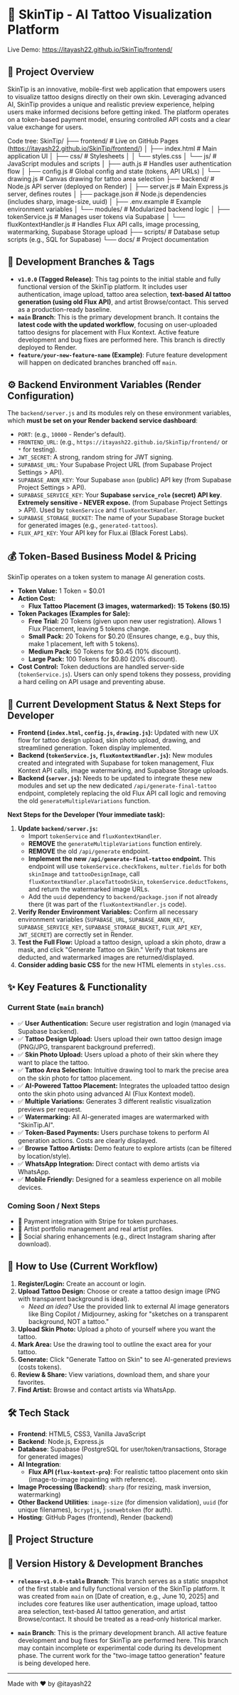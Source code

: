 # 🎨 SkinTip - AI Tattoo Visualization Platform

Live Demo: https://itayash22.github.io/SkinTip/frontend/

## 🌟 Project Overview

SkinTip is an innovative, mobile-first web application that empowers users to visualize tattoo designs directly on their own skin. Leveraging advanced AI, SkinTip provides a unique and realistic preview experience, helping users make informed decisions before getting inked. The platform operates on a token-based payment model, ensuring controlled API costs and a clear value exchange for users.

Code tree:
SkinTip/
├── frontend/                 # Live on GitHub Pages (https://itayash22.github.io/SkinTip/frontend/)
│   ├── index.html            # Main application UI
│   ├── css/                  # Stylesheets
│   │   └── styles.css
│   └── js/                   # JavaScript modules and scripts
│       ├── auth.js           # Handles user authentication flow
│       ├── config.js         # Global config and state (tokens, API URLs)
│       └── drawing.js        # Canvas drawing for tattoo area selection
├── backend/                  # Node.js API server (deployed on Render)
│   ├── server.js             # Main Express.js server, defines routes
│   ├── package.json          # Node.js dependencies (includes sharp, image-size, uuid)
│   ├── .env.example          # Example environment variables
│   └── modules/              # Modularized backend logic
│       ├── tokenService.js   # Manages user tokens via Supabase
│       └── fluxKontextHandler.js # Handles Flux API calls, image processing, watermarking, Supabase Storage upload
├── scripts/                  # Database setup scripts (e.g., SQL for Supabase)
└── docs/                     # Project documentation


## 🌳 **Development Branches & Tags**

* **`v1.0.0` (Tagged Release)**: This tag points to the initial stable and fully functional version of the SkinTip platform. It includes user authentication, image upload, tattoo area selection, **text-based AI tattoo generation (using old Flux API)**, and artist Browse/contact. This served as a production-ready baseline.
* **`main` Branch**: This is the primary development branch. It contains the **latest code with the updated workflow**, focusing on user-uploaded tattoo designs for placement with Flux Kontext. Active feature development and bug fixes are performed here. This branch is directly deployed to Render.
* **`feature/your-new-feature-name` (Example)**: Future feature development will happen on dedicated branches branched off `main`.

## ⚙️ Backend Environment Variables (Render Configuration)

The `backend/server.js` and its modules rely on these environment variables, which **must be set on your Render backend service dashboard**:

* `PORT`: (e.g., `10000` - Render's default).
* `FRONTEND_URL`: (e.g., `https://itayash22.github.io/SkinTip/frontend/` or `*` for testing).
* `JWT_SECRET`: A strong, random string for JWT signing.
* `SUPABASE_URL`: Your Supabase Project URL (from Supabase Project Settings > API).
* `SUPABASE_ANON_KEY`: Your Supabase `anon` (public) API key (from Supabase Project Settings > API).
* `SUPABASE_SERVICE_KEY`: Your **Supabase `service_role` (secret) API key**. **Extremely sensitive - NEVER expose.** (from Supabase Project Settings > API). Used by `tokenService` and `fluxKontextHandler`.
* `SUPABASE_STORAGE_BUCKET`: The name of your Supabase Storage bucket for generated images (e.g., `generated-tattoos`).
* `FLUX_API_KEY`: Your API key for Flux.ai (Black Forest Labs).

## 💰 Token-Based Business Model & Pricing

SkinTip operates on a token system to manage AI generation costs.

* **Token Value:** 1 Token = $0.01
* **Action Cost:**
    * **Flux Tattoo Placement (3 images, watermarked):** **15 Tokens ($0.15)**
* **Token Packages (Examples for Sale):**
    * **Free Trial:** 20 Tokens (given upon new user registration). Allows 1 Flux Placement, leaving 5 tokens change.
    * **Small Pack:** 20 Tokens for $0.20 (Ensures change, e.g., buy this, make 1 placement, left with 5 tokens).
    * **Medium Pack:** 50 Tokens for $0.45 (10% discount).
    * **Large Pack:** 100 Tokens for $0.80 (20% discount).
* **Cost Control:** Token deductions are handled server-side (`tokenService.js`). Users can only spend tokens they possess, providing a hard ceiling on API usage and preventing abuse.

## 🎯 Current Development Status & Next Steps for Developer

* **Frontend (`index.html`, `config.js`, `drawing.js`):** Updated with new UX flow for tattoo design upload, skin photo upload, drawing, and streamlined generation. Token display implemented.
* **Backend (`tokenService.js`, `fluxKontextHandler.js`):** New modules created and integrated with Supabase for token management, Flux Kontext API calls, image watermarking, and Supabase Storage uploads.
* **Backend (`server.js`):** Needs to be updated to integrate these new modules and set up the new dedicated `/api/generate-final-tattoo` endpoint, completely replacing the old Flux API call logic and removing the old `generateMultipleVariations` function.

**Next Steps for the Developer (Your immediate task):**

1.  **Update `backend/server.js`:**
    * Import `tokenService` and `fluxKontextHandler`.
    * **REMOVE** the `generateMultipleVariations` function entirely.
    * **REMOVE** the old `/api/generate` endpoint.
    * **Implement the new `/api/generate-final-tattoo` endpoint.** This endpoint will use `tokenService.checkTokens`, `multer.fields` for both `skinImage` and `tattooDesignImage`, call `fluxKontextHandler.placeTattooOnSkin`, `tokenService.deductTokens`, and return the watermarked image URLs.
    * Add the `uuid` dependency to `backend/package.json` if not already there (it was part of the `fluxKontextHandler.js` code).
2.  **Verify Render Environment Variables:** Confirm all necessary environment variables (`SUPABASE_URL`, `SUPABASE_ANON_KEY`, `SUPABASE_SERVICE_KEY`, `SUPABASE_STORAGE_BUCKET`, `FLUX_API_KEY`, `JWT_SECRET`) are correctly set in Render.
3.  **Test the Full Flow:** Upload a tattoo design, upload a skin photo, draw a mask, and click "Generate Tattoo on Skin." Verify that tokens are deducted, and watermarked images are returned/displayed.
4.  **Consider adding basic CSS** for the new HTML elements in `styles.css`.



## ✨ Key Features & Functionality

### Current State (`main` branch)
* ✅ **User Authentication:** Secure user registration and login (managed via Supabase backend).
* ✅ **Tattoo Design Upload:** Users upload their own tattoo design image (PNG/JPG, transparent background preferred).
* ✅ **Skin Photo Upload:** Users upload a photo of their skin where they want to place the tattoo.
* ✅ **Tattoo Area Selection:** Intuitive drawing tool to mark the precise area on the skin photo for tattoo placement.
* ✅ **AI-Powered Tattoo Placement:** Integrates the uploaded tattoo design onto the skin photo using advanced AI (Flux Kontext model).
* ✅ **Multiple Variations:** Generates 3 different realistic visualization previews per request.
* ✅ **Watermarking:** All AI-generated images are watermarked with "SkinTip.AI".
* ✅ **Token-Based Payments:** Users purchase tokens to perform AI generation actions. Costs are clearly displayed.
* ✅ **Browse Tattoo Artists:** Demo feature to explore artists (can be filtered by location/style).
* ✅ **WhatsApp Integration:** Direct contact with demo artists via WhatsApp.
* ✅ **Mobile Friendly:** Designed for a seamless experience on all mobile devices.

### Coming Soon / Next Steps
* 🔄 Payment integration with Stripe for token purchases.
* 🔄 Artist portfolio management and real artist profiles.
* 🔄 Social sharing enhancements (e.g., direct Instagram sharing after download).

## 🚀 How to Use (Current Workflow)

1.  **Register/Login:** Create an account or login.
2.  **Upload Tattoo Design:** Choose or create a tattoo design image (PNG with transparent background is ideal).
    * *Need an idea?* Use the provided link to external AI image generators like Bing Copilot / Midjourney, asking for "sketches on a transparent background, NOT a tattoo."
3.  **Upload Skin Photo:** Upload a photo of yourself where you want the tattoo.
4.  **Mark Area:** Use the drawing tool to outline the exact area for your tattoo.
5.  **Generate:** Click "Generate Tattoo on Skin" to see AI-generated previews (costs tokens).
6.  **Review & Share:** View variations, download them, and share your favorites.
7.  **Find Artist:** Browse and contact artists via WhatsApp.

## 🛠️ Tech Stack

* **Frontend**: HTML5, CSS3, Vanilla JavaScript
* **Backend**: Node.js, Express.js
* **Database**: Supabase (PostgreSQL for user/token/transactions, Storage for generated images)
* **AI Integration**:
    * **Flux API (`flux-kontext-pro`)**: For realistic tattoo placement onto skin (image-to-image inpainting with reference).
* **Image Processing (Backend)**: `sharp` (for resizing, mask inversion, watermarking)
* **Other Backend Utilities**: `image-size` (for dimension validation), `uuid` (for unique filenames), `bcryptjs`, `jsonwebtoken` (for auth).
* **Hosting**: GitHub Pages (frontend), Render (backend)

## 🔗 Project Structure
## 🌳 **Version History & Development Branches**

* **`release-v1.0.0-stable` Branch**: This branch serves as a static snapshot of the first stable and fully functional version of the SkinTip platform. It was created from `main` on [Date of creation, e.g., June 10, 2025] and includes core features like user authentication, image upload, tattoo area selection, text-based AI tattoo generation, and artist Browse/contact. It should be treated as a read-only historical marker.

* **`main` Branch**: This is the primary development branch. All active feature development and bug fixes for SkinTip are performed here. This branch may contain incomplete or experimental code during its development phase. The current work for the "two-image tattoo generation" feature is being developed here.

---

Made with ❤️ by @itayash22

